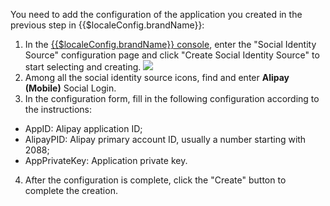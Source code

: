 <IntegrationDetailCard :title="`Fill in Alipay application configuration in ${$localeConfig.brandName}`">

You need to add the configuration of the application you created in the previous step in {{$localeConfig.brandName}}:

1. In the [{{$localeConfig.brandName}} console](https://console.genauth.ai), enter the "Social Identity Source" configuration page and click "Create Social Identity Source" to start selecting and creating.
   ![](~@imagesZhCn/connections/Add-Social-Connections.png)
2. Among all the social identity source icons, find and enter **Alipay (Mobile)** Social Login.
3. In the configuration form, fill in the following configuration according to the instructions:

- AppID: Alipay application ID;
- AlipayPID: Alipay primary account ID, usually a number starting with 2088;
- AppPrivateKey: Application private key.

4. After the configuration is complete, click the "Create" button to complete the creation.

</IntegrationDetailCard>
